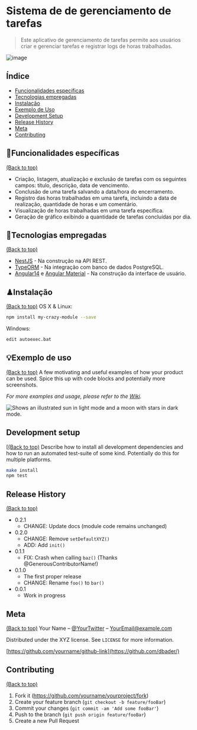 # Sistema de de gerenciamento de tarefas
> Este aplicativo de gerenciamento de tarefas permite aos usuários criar e gerenciar tarefas e registrar logs de horas trabalhadas.
> 
 ![image](https://user-images.githubusercontent.com/17109060/32149040-04f3125c-bd25-11e7-8003-66fd29bc18d4.png)

## Índice

- [Funcionalidades específicas](#funcionalidades-específicas)
- [Tecnologias empregadas](#tecnologias-empregadas)
- [Instalação](#instalação)
- [Exemplo de Uso](#exemplo-de-uso)
- [Development Setup](#development-setup)
- [Release History](#release-history)
- [Meta](#meta)
- [Contributing](#contributing)
  

## 🧰Funcionalidades específicas
[(Back to top)](#Índice)
- Criação, listagem, atualização e exclusão de tarefas com os seguintes campos: título, descrição, data de vencimento.
- Conclusão de uma tarefa salvando a data/hora do encerramento.
- Registro das horas trabalhadas em uma tarefa, incluindo a data de realização, quantidade de horas e um comentário. 
- Visualização de horas trabalhadas em uma tarefa específica.
- Geração de gráfico exibindo a quantidade de tarefas concluídas por dia.

## 🚀Tecnologias empregadas
[(Back to top)](#Índice)
-  [NestJS](https://nestjs.com/) - Na construção na API REST.
- [TypeORM](https://typeorm.io/) - Na integração com banco de dados PostgreSQL.
- [Angular14](https://angular.io/) e [Angular Material](https://material.angular.io/) - Na construção da interface de usuário.

## ♟Instalação
[(Back to top)](#Índice)
OS X & Linux:

```sh
npm install my-crazy-module --save
```

Windows:

```sh
edit autoexec.bat
```

## 💡Exemplo de uso
[(Back to top)](#Índice)
A few motivating and useful examples of how your product can be used. Spice this up with code blocks and potentially more screenshots.

_For more examples and usage, please refer to the [Wiki][wiki]._

<picture>
  <source media="(prefers-color-scheme: dark)" srcset="https://user-images.githubusercontent.com/25423296/163456776-7f95b81a-f1ed-45f7-b7ab-8fa810d529fa.png">
  <source media="(prefers-color-scheme: light)" srcset="https://user-images.githubusercontent.com/25423296/163456779-a8556205-d0a5-45e2-ac17-42d089e3c3f8.png">
  <img alt="Shows an illustrated sun in light mode and a moon with stars in dark mode." src="https://user-images.githubusercontent.com/25423296/163456779-a8556205-d0a5-45e2-ac17-42d089e3c3f8.png">
</picture>

## Development setup
[[(Back to top)](#Índice)
Describe how to install all development dependencies and how to run an automated test-suite of some kind. Potentially do this for multiple platforms.

```sh
make install
npm test
```

## Release History
[(Back to top)](#Índice)
* 0.2.1
    * CHANGE: Update docs (module code remains unchanged)
* 0.2.0
    * CHANGE: Remove `setDefaultXYZ()`
    * ADD: Add `init()`
* 0.1.1
    * FIX: Crash when calling `baz()` (Thanks @GenerousContributorName!)
* 0.1.0
    * The first proper release
    * CHANGE: Rename `foo()` to `bar()`
* 0.0.1
    * Work in progress

## Meta
[(Back to top)](#Índice)
Your Name – [@YourTwitter](https://twitter.com/dbader_org) – YourEmail@example.com

Distributed under the XYZ license. See ``LICENSE`` for more information.

[https://github.com/yourname/github-link](https://github.com/dbader/)

## Contributing
[(Back to top)](#Índice)
1. Fork it (<https://github.com/yourname/yourproject/fork>)
2. Create your feature branch (`git checkout -b feature/fooBar`)
3. Commit your changes (`git commit -am 'Add some fooBar'`)
4. Push to the branch (`git push origin feature/fooBar`)
5. Create a new Pull Request

<!-- Markdown link & img dfn's -->
[npm-image]: https://img.shields.io/npm/v/datadog-metrics.svg?style=flat-square
[npm-url]: https://npmjs.org/package/datadog-metrics
[npm-downloads]: https://img.shields.io/npm/dm/datadog-metrics.svg?style=flat-square
[travis-image]: https://img.shields.io/travis/dbader/node-datadog-metrics/master.svg?style=flat-square
[travis-url]: https://travis-ci.org/dbader/node-datadog-metrics
[wiki]: https://github.com/yourname/yourproject/wiki
